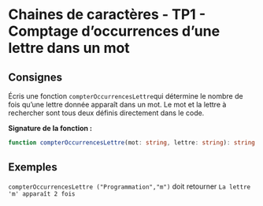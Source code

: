 # Chaines de caractères - TP1 - Comptage d’occurrences d’une lettre dans un mot

## Consignes

Écris une fonction `compterOccurrencesLettre`qui détermine le nombre de fois qu’une lettre donnée apparaît dans un mot.
Le mot et la lettre à rechercher sont tous deux définis directement dans le code.

**Signature de la fonction :**

```ts
function compterOccurrencesLettre(mot: string, lettre: string): string
```

## Exemples

`compterOccurrencesLettre ("Programmation","m")` doit retourner `La lettre 'm' apparaît 2 fois`
